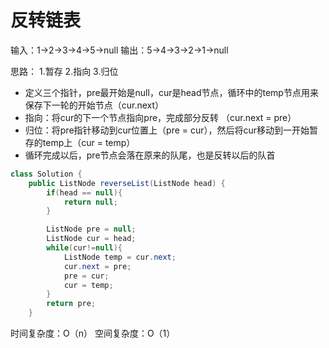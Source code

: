 # 反转链表


输入：1->2->3->4->5->null
输出：5->4->3->2->1->null

思路：
  1.暂存
  2.指向
  3.归位

  * 定义三个指针，pre最开始是null，cur是head节点，循环中的temp节点用来保存下一轮的开始节点（cur.next）
  * 指向：将cur的下一个节点指向pre，完成部分反转 （cur.next = pre）
  * 归位：将pre指针移动到cur位置上（pre = cur），然后将cur移动到一开始暂存的temp上（cur = temp）
  * 循环完成以后，pre节点会落在原来的队尾，也是反转以后的队首

```java
class Solution {
    public ListNode reverseList(ListNode head) {
        if(head == null){
            return null;
        }

        ListNode pre = null;
        ListNode cur = head;
        while(cur!=null){
            ListNode temp = cur.next;
            cur.next = pre;
            pre = cur;
            cur = temp;
        }
        return pre;
    }
```

时间复杂度：O（n）
空间复杂度：O（1）
